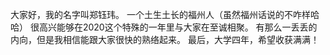 大家好，我的名字叫郑钰玮。
一个土生土长的福州人（虽然福州话说的不咋样哈哈）
很高兴能够在2020这个特殊的一年里与大家在至诚相聚。
有那么一丢丢的内向，但是我相信能跟大家很快的熟络起来。
最后，大学四年，希望收获满满！
